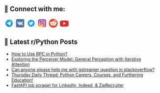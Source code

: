 ## 🔎 Connect with me:
[<img src="https://github.com/bullbesh/bullbesh/blob/main/images/Telegram.png" width="32" height="32" />](https://t.me/bullbesh)
[<img src="https://github.com/bullbesh/bullbesh/blob/main/images/VK.png" width="32" height="32" />](https://vk.com/bullbesh)
[<img src="https://github.com/bullbesh/bullbesh/blob/main/images/Twitter.png" width="32" height="32" />](https://twitter.com/bullbesh1)
[<img src="https://github.com/bullbesh/bullbesh/blob/main/images/Instagram.png" width="32" height="32" />](https://www.instagram.com/bullbesh)
[<img src="https://github.com/bullbesh/bullbesh/blob/main/images/Reddit.png" width="32" height="32" />](https://www.reddit.com/user/bullbesh)
[<img src="https://github.com/bullbesh/bullbesh/blob/main/images/YouTube.png" width="32" height="32" />](https://www.youtube.com/channel/UCtfjRs6uzgq5mfm8S06WTcg)

## 📕 Latest r/Python Posts
<!-- BLOG-POST-LIST:START -->
- [How to Use RPC in Python?](https://www.reddit.com/r/Python/comments/15zwbij/how_to_use_rpc_in_python/)
- [Exploring the Perceiver Model: General Perception with Iterative Attention](https://www.reddit.com/r/Python/comments/15zvnnv/exploring_the_perceiver_model_general_perception/)
- [Can anyone please help me with gstreamer question in stackoverflow?](https://www.reddit.com/r/Python/comments/15zo8gx/can_anyone_please_help_me_with_gstreamer_question/)
- [Thursday Daily Thread: Python Careers, Courses, and Furthering Education!](https://www.reddit.com/r/Python/comments/15zldqk/thursday_daily_thread_python_careers_courses_and/)
- [FastAPI job scraper for LinkedIn, Indeed, &amp; ZipRecruiter](https://www.reddit.com/r/Python/comments/15zl2ed/fastapi_job_scraper_for_linkedin_indeed/)
<!-- BLOG-POST-LIST:END -->
